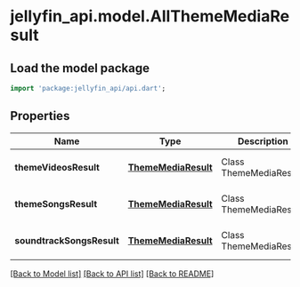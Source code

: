 # jellyfin_api.model.AllThemeMediaResult

## Load the model package
```dart
import 'package:jellyfin_api/api.dart';
```

## Properties
Name | Type | Description | Notes
------------ | ------------- | ------------- | -------------
**themeVideosResult** | [**ThemeMediaResult**](ThemeMediaResult.md) | Class ThemeMediaResult. | [optional] [default to null]
**themeSongsResult** | [**ThemeMediaResult**](ThemeMediaResult.md) | Class ThemeMediaResult. | [optional] [default to null]
**soundtrackSongsResult** | [**ThemeMediaResult**](ThemeMediaResult.md) | Class ThemeMediaResult. | [optional] [default to null]

[[Back to Model list]](../README.md#documentation-for-models) [[Back to API list]](../README.md#documentation-for-api-endpoints) [[Back to README]](../README.md)


